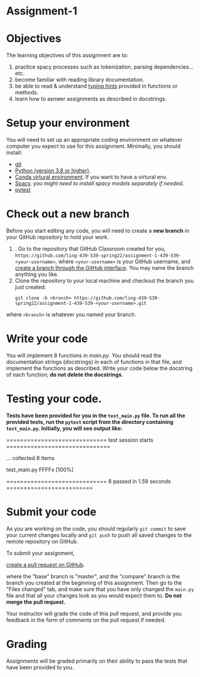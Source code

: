 # Assignment-1

# Objectives

The learning objectives of this assignment are to:
1. practice spacy processes such as tokenization, parsing dependencies... etc.
2. become familiar with reading library documentation.
3. be able to read & understand [typing hints](https://docs.python.org/3/library/typing.html) provided in functions or methods.
4. learn how to asnwer assignments as described in docstrings.



# Setup your environment

You will need to set up an appropriate coding environment on whatever computer
you expect to use for this assignment.
Minimally, you should install:

* [git](https://git-scm.com/downloads)
* [Python (version 3.8 or higher)](https://www.python.org/downloads/).
* [Conda virtural environment](https://docs.conda.io/projects/conda/en/latest/user-guide/tasks/manage-environments.html). If you want to have a virtural env. 
* [Spacy](https://spacy.io/usage). *you might need to install spacy models separately if needed*.
*  [pytest](https://docs.pytest.org/)


# Check out a new branch

Before you start editing any code, you will need to create a **new branch** in your
GitHub repository to hold your work. 
1. . Go to the repository that GitHub Classroom created for you, `https://github.com/ling-439-539-spring22/assignment-1-439-539-<your-username>`, where
`<your-username>` is your GitHub username, and
[create a branch through the GitHub interface](https://help.github.com/articles/creating-and-deleting-branches-within-your-repository/).
You may name the branch anything you like.
2. Clone the repository to your local machine and checkout the branch you
just created:
   ```
   git clone -b <branch> https://github.com/ling-439-539-spring22/assignment-1-439-539-<your-username>.git
   ```
  where `<branch>` is whatever you named your branch.


# Write your code

You will implement 8 functions in *main.py*. 
You should read the documentation strings (docstrings) in each of functions in
that file, and implement the functions as described. Write your code below the docstring of each function; **do not delete the
docstrings**.


# Testing your code.

**Tests have been provided for you in the `test_main.py` file.
To run all the provided tests, run the ``pytest`` script from the directory
containing ``test_main.py``.
Initially, you will see output like:**


============================= test session starts ==============================

...
collected 8 items                                                              

test_main.py FFFFx   [100%]

============================= 8 passed in 1.59 seconds =========================


# Submit your code

As you are working on the code, you should regularly `git commit` to save your
current changes locally and `git push` to push all saved changes to the remote
repository on GitHub.

To submit your assignment,

[create a pull request on GitHub](https://help.github.com/articles/creating-a-pull-request/#creating-the-pull-request).

where the "base" branch is "master", and the "compare" branch is the branch you
created at the beginning of this assignment.
Then go to the "Files changed" tab, and make sure that you have only changed
the `main.py` file and that all your changes look as you would expect them
to.
**Do not merge the pull request.**

Your instructor will grade the code of this pull request, and provide you
feedback in the form of comments on the pull request if needed.

# Grading

Assignments will be graded primarily on their ability to pass the tests that
have been provided to you.

